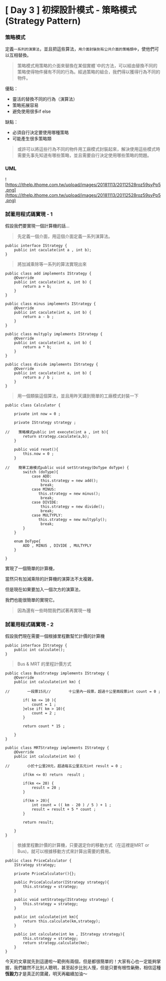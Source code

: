 # [ Day 3 ] 初探設計模式 - 策略模式 (Strategy Pattern)

### **策略模式**

定義`一系列的演算法`，並且把這些算法，`用介面封裝到有公共介面的策略類中`，使他們可以互相替換。

> 策略模式用策略的介面來替換在某個實體ˋ中的方法，可以經由替換不同的策略使得物件擁有不同的行為。經過策略的組合，我們得以獲得行為不同的物件。
> 

優點：

- 靈活的替換不同的行為（演算法）
- 策略拓展容易
- 避免使用很多if else

缺點：

- 必須自行決定要使用哪種策略
- 可能產生很多策略類

> 或許可以將這些行為不同的物件用工廠模式封裝起來，解決使用這些模式時需要先事先知道有哪些策略，並且需要自行決定使用哪些策略的問題。
> 

### **UML**

![https://ithelp.ithome.com.tw/upload/images/20181113/20112528roz59syPp5.png](https://ithelp.ithome.com.tw/upload/images/20181113/20112528roz59syPp5.png)

### **試著用程式碼實現 - 1**

假設我們要實現一個計算機的話...

> 先定義一個介面，用這個介面定義一系列演算法。
> 

```
public interface IStrategy {
    public int caculate(int a , int b);
}

```

> 將加減乘除等一系列的算法實現出來
> 

```
public class add implements IStrategy {
    @Override
    public int caculate(int a, int b) {
        return a + b;
    }
}

public class minus implements IStrategy {
    @Override
    public int caculate(int a, int b) {
        return a - b ;
    }
}

public class multyply implements IStrategy {
    @Override
    public int caculate(int a, int b) {
        return a * b;
    }
}

public class divide implements IStrategy {
    @Override
    public int caculate(int a, int b) {
        return a / b ;
    }
}

```

> 用一個類裝這個算法，並且用昨天講到簡單的工廠模式封裝一下
> 

```
public class Calculator {

    private int now = 0 ;

    private IStrategy strategy ;

//    策略模式public int execute(int a , int b){
        return strategy.caculate(a,b);
    }

    public void reset(){
        this.now = 0 ;
    }

//    簡單工廠模式public void setStrategy(DoType doType) {
        switch (doType){
            case ADD:
                this.strategy = new add();
                break;
            case MINUS:
               this.strategy = new minus();
                break;
            case DIVIDE:
                this.strategy = new divide();
                break;
            case MULTYPLY:
               this.strategy = new multyply();
                break;
        }
    }

    enum DoType{
        ADD , MINUS , DIVIDE , MULTYPLY
    }

}

```

實現了一個簡單的計算機，

當然只有加減乘除的計算機的演算法不太複雜，

但是現在如果要加入一個次方的演算法，

我們也能很簡單的實現它。

> 因為還有一些時間我們試著再實現一種
> 

### **試著用程式碼實現 - 2**

假設我們現在需要一個根據里程數幫忙計價的計算機

```
public interface IStrategy {
    public int calculate();
}

```

> Bus & MRT 的里程計價方式
> 

```
public class BusStrategy implements IStrategy {
    @Override
    public int calculate(int km) {

//        一段票15元//        十公里內一段票，超過十公里兩段票int count = 0 ;

        if( km <= 10 ){
            count = 1 ;
        }else if( km > 10){
            count = 2 ;
        }

        return count * 15 ;

    }
}

public class MRTStrategy implements IStrategy {
    @Override
    public int calculate(int km) {

//        小於十公里20元，超過每五公里五元int result = 0 ;

        if(km <= 0) return  result ;

        if(km <= 20) {
            result = 20 ;
        }

        if(km > 20){
            int count = (( km - 20 ) / 5 ) + 1 ;
            result = result + 5 * count ;
        }

        return result;

    }
}

```

> 依據里程數計價的計算機，只要選定你的移動方式（在這裡是MRT or Bus)，就可以根據移動方式來計算出需要的費用。
> 

```
public class PriceCalculator {
    IStrategy strategy;

    private PriceCalculator(){};

    public PriceCalculator(IStrategy strategy){
        this.strategy = strategy;
    }

    public void setStrategy(IStrategy strategy) {
        this.strategy = strategy;
    }

    public int calculate(int km){
        return this.calculate(km,strategy);
    }

    public int calculate(int km , IStrategy strategy){
        this.strategy = strategy;
        return strategy.calculate(km);
    }
}

```

今天的文章就先到這邊啦～範例有兩個，但是都很簡單的！大家有心也一定能夠掌握，我們雖然不比別人聰明，甚至起步比別人慢，但是只要有根性~~氣勢~~，相信這種**恆毅力**才是真正的寶藏，明天再繼續加油～